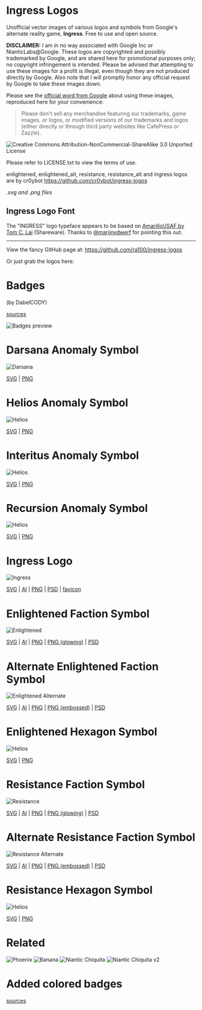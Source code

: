 Ingress Logos
=============

Unofficial vector images of various logos and symbols from Google's alternate reality game, __Ingress__. Free to use and open source.

__DISCLAIMER:__ I am in no way associated with Google Inc or NianticLabs@Google. These logos are copyrighted and possibly trademarked by Google, and are shared here for promotional purposes only; no copyright infringement is intended. Please be advised that attempting to use these images for a profit is illegal, even though they are not produced directly by Google. Also note that I will promptly honor any official request by Google to take these images down.

Please see the [official word from Google](https://support.google.com/ingress/answer/2924461) about using these images, reproduced here for your convenience:

> Please don't sell any merchandise featuring our trademarks, game images, or logos, or modified versions of our trademarks and logos (either directly or through third party websites like CafePress or Zazzle).

![Creative Commons Attribution-NonCommercial-ShareAlike 3.0 Unported License](https://i.creativecommons.org/l/by-nc-sa/3.0/88x31.png)

Please refer to LICENSE.txt to view the terms of use.

enlightened, enlightened\_alt, resistance, resistance\_alt and ingress logos are by cr0ybot https://github.com/cr0ybot/ingress-logos

_.svg and .png files_

Ingress Logo Font
-----------------

The "INGRESS" logo typeface appears to be based on [AmarilloUSAF by Tom C. Lai](http://www.tlai.com/med_des/amusaf.html) (Shareware). Thanks to [@marijnvdwerf](https://github.com/marijnvdwerf) for pointing this out.

* * *

View the fancy GitHub page at: https://github.com/ra100/ingress-logos

Or just grab the logos here:

# Badges
(by DabelCODY)

[sources](https://github.com/ra100/ingress-logos/tree/master/badges)

![Badges preview](https://raw.githubusercontent.com/ra100/ingress-logos/master/badges/preview.jpg)

# Darsana Anomaly Symbol
![Darsana](https://raw.githubusercontent.com/ra100/ingress-logos/master/darsana/darsana.png)

[SVG](https://raw.githubusercontent.com/ra100/ingress-logos/master/darsana/darsana.svg) | [PNG](https://raw.githubusercontent.com/ra100/ingress-logos/master/darsana/darsana.png)

# Helios Anomaly Symbol
![Helios](https://raw.githubusercontent.com/ra100/ingress-logos/master/helios/helios.png)

[SVG](https://raw.githubusercontent.com/ra100/ingress-logos/master/helios/helios.svg) | [PNG](https://raw.githubusercontent.com/ra100/ingress-logos/master/helios/helios.png)

# Interitus Anomaly Symbol
![Helios](https://raw.githubusercontent.com/ra100/ingress-logos/master/interitus/interitus.png)

[SVG](https://raw.githubusercontent.com/ra100/ingress-logos/master/interitus/interitus.svg) | [PNG](https://raw.githubusercontent.com/ra100/ingress-logos/master/interitus/interitus.png)

# Recursion Anomaly Symbol
![Helios](https://raw.githubusercontent.com/ra100/ingress-logos/master/recursion/recursion.png)

[SVG](https://raw.githubusercontent.com/ra100/ingress-logos/master/recursion/recursion.svg) | [PNG](https://raw.githubusercontent.com/ra100/ingress-logos/master/recursion/recursion.png)

# Ingress Logo
![Ingress](https://raw.githubusercontent.com/ra100/ingress-logos/master/ingress_logo/ingress.png)

[SVG](https://raw.githubusercontent.com/ra100/ingress-logos/master/ingress_logo/ingress.svg) | [AI](https://raw.githubusercontent.com/ra100/ingress-logos/master/ingress_logo/ingress.ai) | [PNG](https://raw.githubusercontent.com/ra100/ingress-logos/master/ingress_logo/ingress.png) | [PSD](https://raw.githubusercontent.com/ra100/ingress-logos/master/ingress_logo/ingress.psd) | [favicon](https://ra100.github.com/ingress-logos/favicon.ico)

# Enlightened Faction Symbol
![Enlightened](https://raw.githubusercontent.com/ra100/ingress-logos/master/enlightened/enlightened.png)

[SVG](https://raw.githubusercontent.com/ra100/ingress-logos/master/enlightened/enlightened.svg) | [AI](https://raw.githubusercontent.com/ra100/ingress-logos/master/enlightened/enlightened.ai) | [PNG](https://raw.githubusercontent.com/ra100/ingress-logos/master/enlightened/enlightened.png) | [PNG (glowing)](https://raw.githubusercontent.com/ra100/ingress-logos/master/enlightened/enlightened_glow.png) | [PSD](https://raw.githubusercontent.com/ra100/ingress-logos/master/enlightened/enlightened.psd)

# Alternate Enlightened Faction Symbol
![Enlightened Alternate](https://raw.githubusercontent.com/ra100/ingress-logos/master/enlightened_alt/enlightened_alt.png)

[SVG](https://raw.githubusercontent.com/ra100/ingress-logos/master/enlightened_alt/enlightened_alt.svg) | [AI](https://raw.githubusercontent.com/ra100/ingress-logos/master/enlightened_alt/enlightened_alt.ai) | [PNG](https://raw.githubusercontent.com/ra100/ingress-logos/master/enlightened_alt/enlightened_alt.png) | [PNG (embossed)](https://raw.githubusercontent.com/ra100/ingress-logos/master/enlightened_alt/enlightened_alt_embossed.png) | [PSD](https://raw.githubusercontent.com/ra100/ingress-logos/master/enlightened_alt/enlightened_alt.psd)

# Enlightened Hexagon Symbol
![Helios](https://raw.githubusercontent.com/ra100/ingress-logos/master/enlightened_hexagon/ingress-enlightened.png)

[SVG](https://raw.githubusercontent.com/ra100/ingress-logos/master/enlightened_hexagon/ingress-enlightened.svg) | [PNG](https://raw.githubusercontent.com/ra100/ingress-logos/master/enlightened_hexagon/ingress-enlightened.png)

# Resistance Faction Symbol
![Resistance](https://raw.githubusercontent.com/ra100/ingress-logos/master/resistance/resistance.png)

[SVG](https://raw.githubusercontent.com/ra100/ingress-logos/master/resistance/resistance.svg) | [AI](https://raw.githubusercontent.com/ra100/ingress-logos/master/resistance/resistance.ai) | [PNG](https://raw.githubusercontent.com/ra100/ingress-logos/master/resistance/resistance.png) | [PNG (glowing)](https://ra100.github.com/ingress-logos/resistance_glow.png) | [PSD](https://raw.githubusercontent.com/ra100/ingress-logos/master/resistance/resistance.psd)

# Alternate Resistance Faction Symbol
![Resistance Alternate](https://raw.githubusercontent.com/ra100/ingress-logos/master/resistance_alt/resistance_alt.png)

[SVG](https://raw.githubusercontent.com/ra100/ingress-logos/master/resistance_alt/resistance_alt.svg) | [AI](https://raw.githubusercontent.com/ra100/ingress-logos/master/resistance_alt/resistance_alt.ai) | [PNG](https://raw.githubusercontent.com/ra100/ingress-logos/master/resistance_alt/resistance_alt.png) | [PNG (embossed)](https://raw.githubusercontent.com/ra100/ingress-logos/master/resistance_alt/resistance_alt_embossed.png) | [PSD](https://raw.githubusercontent.com/ra100/ingress-logos/master/resistance_alt/resistance_alt.psd)

# Resistance Hexagon Symbol
![Helios](https://raw.githubusercontent.com/ra100/ingress-logos/master/resistance_hexagon/ingress-resistance.png)

[SVG](https://raw.githubusercontent.com/ra100/ingress-logos/master/resistance_hexagon/ingress-resistance.svg) | [PNG](https://raw.githubusercontent.com/ra100/ingress-logos/master/resistance_hexagon/ingress-resistance.png)

# Related
![Phoenix](https://raw.githubusercontent.com/ra100/ingress-logos/master/related/phoenix.png)
![Banana](https://raw.githubusercontent.com/ra100/ingress-logos/master/related/banana.png)
![Niantic Chiquita](https://raw.githubusercontent.com/ra100/ingress-logos/master/related/niantiquita.png)
![Niantic Chiquita v2](https://raw.githubusercontent.com/ra100/ingress-logos/master/related/niantiquita_v2.png)

# Added colored badges
[sources](http://niantic.schlarp.com/investigation:apps:ingress:badges)
